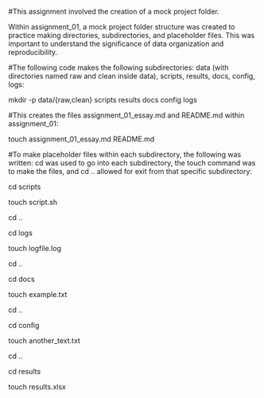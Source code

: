 #This assignment involved the creation of a mock project folder.

Within assignment_01, a mock project folder structure was created to practice making directories, subdirectories, and placeholder files. This was important to understand the significance of data organization and reproducibility.

#The following code makes the following subdirectories: data (with directories named raw and clean inside data), scripts, results, docs, config, logs:

mkdir -p data/{raw,clean} scripts results docs config logs

#This creates the files assignment_01_essay.md and README.md within assignment_01:

touch assignment_01_essay.md README.md

#To make placeholder files within each subdirectory, the following was written: cd was used to go into each subdirectory, the touch command was to make the files, and cd .. allowed for exit from that specific subdirectory:

cd scripts

touch script.sh

cd ..

cd logs

touch logfile.log

cd ..

cd docs

touch example.txt

cd ..

cd config

touch another_text.txt

cd ..

cd results

touch results.xlsx

